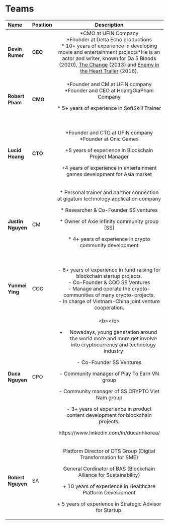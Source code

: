 # Teams

<table>
  <thead>
    <tr>
      <th style="text-align:left">Name</th>
      <th style="text-align:left">Position</th>
      <th style="text-align:center">Description</th>
    </tr>
  </thead>
  <tbody>
    <tr>
      <td style="text-align:left"><b>Devin Rumer</b>
      </td>
      <td style="text-align:left"><b>CEO</b>
      </td>
      <td style="text-align:center">*CMO at UFIN Company
        <br />*Founder at Delta Echo productions
        <br />* 10+ years of experience in developing movie and entertainment projects*He
        is an actor and writer, known for Da 5 Bloods (2020), <a href="https://www.imdb.com/title/tt2672678?ref_=nmbio_mbio">The Change</a> (2013)
        and <a href="https://www.imdb.com/title/tt5980456?ref_=nmbio_mbio">Enemy in the Heart Trailer</a> (2016).</td>
    </tr>
    <tr>
      <td style="text-align:left"><b>Robert Pham</b>
      </td>
      <td style="text-align:left"><b>CMO</b>
      </td>
      <td style="text-align:center">
        <p>*Founder and CM at UFIN company
          <br />*Founder and CEO at HoangGiaPham Company</p>
        <p>* 5+ years of experience in SoftSkill Trainer
          <br />
          <br />
        </p>
      </td>
    </tr>
    <tr>
      <td style="text-align:left"><b>Lucid Hoang</b>
        <br />
      </td>
      <td style="text-align:left"><b> CTO</b>
      </td>
      <td style="text-align:center">
        <p>*Founder and CTO at UFIN company
          <br />*Founder at Onic Games</p>
        <p>+5 years of experience in Blockchain Project Manager</p>
        <p>+4 years of experience in entertainment games development for Asia market
          <br
          />
        </p>
      </td>
    </tr>
    <tr>
      <td style="text-align:left"><b>Justin Nguyen</b>
      </td>
      <td style="text-align:left">CM</td>
      <td style="text-align:center">
        <p>* Personal trainer and partner connection at gigatum technology application
          company</p>
        <p>* Researcher &amp; Co-Founder SS ventures</p>
        <p>* Owner of Axie infinity community group [SS]</p>
        <p>* 4+ years of experience in crypto community development</p>
        <p><b><br /></b>
        </p>
      </td>
    </tr>
    <tr>
      <td style="text-align:left"><b>Yunmei Ying</b>
      </td>
      <td style="text-align:left">COO</td>
      <td style="text-align:center">- 6+ years of experience in fund raising for blockchain startup projects.
        <br
        />- Co-Founder &amp; COO SS Ventures
        <br />- Manage and operate the crypto-communities of many crypto-projects.
        <br
        />- In charge of Vietnam-China joint venture cooperation.
        <br />
      </td>
    </tr>
    <tr>
      <td style="text-align:left"><b>Duca Nguyen</b>
      </td>
      <td style="text-align:left">CPO</td>
      <td style="text-align:center">
        <p>&lt;b&gt;&lt;/b&gt;</p>
        <ul>
          <li>Nowadays, young generation around the world more and more get involve
            into cryptocurrency and technology industry</li>
        </ul>
        <p>- Co-Founder SS Ventures</p>
        <p>- Community manager of Play To Earn VN group</p>
        <p>- Community manager of SS CRYPTO Viet Nam group</p>
        <p>- 3+ years of experience in product content development for blockchain
          projects.</p>
        <p>https://www.linkedin.com/in/ducanhkorea/<b><br /></b>
        </p>
      </td>
    </tr>
    <tr>
      <td style="text-align:left"><b>Robert Nguyen</b>
        <br />
      </td>
      <td style="text-align:left">SA</td>
      <td style="text-align:center">
        <p>Platform Director of DTS Group (Digital Transformation for SME)</p>
        <p>General Cordinator of BAS (Blockchain Alliance for Sustainability)</p>
        <p>+ 10 years of experience in Healthcare Platform Development</p>
        <p>+ 5 years of experience in Strategic Advisor for Startup.
          <br />
        </p>
      </td>
    </tr>
  </tbody>
</table>

